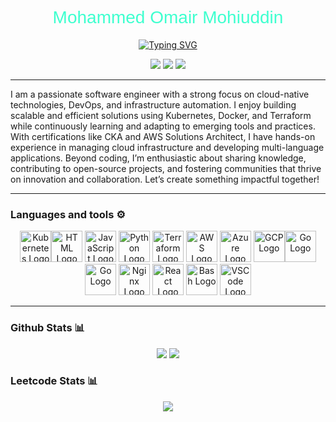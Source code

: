 <h1 style="font-family: 'Arial', sans-serif; color: #3fffcf; font-weight: normal;" align="center">
  Mohammed Omair Mohiuddin
</h1>

<p align="center">
   <a href="https://git.io/typing-svg"><img src="https://readme-typing-svg.demolab.com?font=Arial&size=25&pause=1000&color=3FFFCF&center=true&width=435&lines=Software+Engineer;DevOps;Cloud+Architect" alt="Typing SVG" /></a>
</p>
<p align="center">
  <!-- Typing SVG by DenverCoder1 - https://github.com/DenverCoder1/readme-typing-svg -->
  <a href="https://www.linkedin.com/in/mohammed-omair/">
    <img src="https://img.shields.io/badge/linkedin-%230077B5.svg?style=for-the-badge&logo=linkedin&logoColor=white" /></a>
  <a href="https://www.linkedin.com/in/mohammed-omair/">
    <img src="https://img.shields.io/badge/website-FFD300?style=for-the-badge" /></a>  
  <a href="https://mohdomair.netlify.app/static/media/Omair_Resume.515bf7e6bf879176b11c.pdf">
    <img src="https://img.shields.io/badge/Resume-%23bd2818?style=for-the-badge" /></a>  
</p>


---

I am a passionate software engineer with a strong focus on cloud-native technologies, DevOps, and infrastructure automation. I enjoy building scalable and efficient solutions using Kubernetes, Docker, and Terraform while continuously learning and adapting to emerging tools and practices. With certifications like CKA and AWS Solutions Architect, I have hands-on experience in managing cloud infrastructure and developing multi-language applications. Beyond coding, I’m enthusiastic about sharing knowledge, contributing to open-source projects, and fostering communities that thrive on innovation and collaboration. Let’s create something impactful together!

---

### Languages and tools ⚙️
<!-- For more icons please follow  https://github.com/MikeCodesDotNET/ColoredBadges -->
<p align="center">
<img src="https://cdn.worldvectorlogo.com/logos/kubernets.svg" alt="Kubernetes Logo" width="50" height="50"><img src="https://www.svgrepo.com/show/303205/html-5-logo.svg" alt="HTML Logo" width="50" height="50"/> <img src="https://cdn.worldvectorlogo.com/logos/logo-javascript.svg" alt="JavaScript Logo" width="50" height="50"/> <img src="https://cdn.worldvectorlogo.com/logos/python-5.svg" alt="Python Logo" width="50" height="50"/> <img src="https://user-images.githubusercontent.com/25181517/183345121-36788a6e-5462-424a-be67-af1ebeda79a2.png" alt="Terraform Logo" width="50" height="50"/> <img src="https://cdn.worldvectorlogo.com/logos/aws-2.svg" alt="AWS Logo" width="50" height="50"/> <img src="https://cdn.worldvectorlogo.com/logos/azure-1.svg" alt="Azure Logo" width="50" height="50"/> <img src="https://user-images.githubusercontent.com/25181517/183911547-990692bc-8411-4878-99a0-43506cdb69cf.png" alt="GCP Logo" width="50" height="50"/><img src="https://cdn.worldvectorlogo.com/logos/golang-1.svg" alt="Go Logo" width="50" height="50"/><img src="https://cdn.worldvectorlogo.com/logos/linux-tux-1.svg" alt="Go Logo" width="50" height="50"/> <img src="https://user-images.githubusercontent.com/25181517/183345125-9a7cd2e6-6ad6-436f-8490-44c903bef84c.png" alt="Nginx Logo" width="50" height="50"/> <img src="https://cdn.worldvectorlogo.com/logos/react-2.svg" alt="React Logo" width="50" height="50"/> <img src="https://cdn.worldvectorlogo.com/logos/bash-1.svg" alt="Bash Logo" width="50" height="50"/> <img src="https://cdn.worldvectorlogo.com/logos/visual-studio-code-1.svg" alt="VSCode Logo" width="50" height="50"/>
</p>

---



### Github Stats 📊

<p align="center">
  <a>
    <img src="http://github-profile-summary-cards.vercel.app/api/cards/profile-details?username=Mohammed-Omair&theme=github_dark" /></a>
  <a>
    <img src="https://streak-stats.demolab.com?user=Mohammed-Omair&theme=github-dark" /></a>  
</p>


### Leetcode Stats 📊

<p align="center">
   <a>
   <img src="https://leetcard.jacoblin.cool/MohammedOmair?theme=dark&font=Roboto" />
   </a>
</p>


<!--
**Mohammed-Omair/Mohammed-Omair** is a ✨ _special_ ✨ repository because its `README.md` (this file) appears on your GitHub profile.

Here are some ideas to get you started:

- 🔭 I’m currently working on ...
- 🌱 I’m currently learning ...
- 👯 I’m looking to collaborate on ...
- 🤔 I’m looking for help with ...
- 💬 Ask me about ...
- 📫 How to reach me: ...
- 😄 Pronouns: ...
- ⚡ Fun fact: ...
-->
